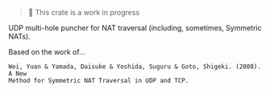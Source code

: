 > :construction: This crate is a work in progress

UDP multi-hole puncher for NAT traversal (including, sometimes, Symmetric NATs). 

Based on the work of...

    Wei, Yuan & Yamada, Daisuke & Yoshida, Suguru & Goto, Shigeki. (2008). A New
    Method for Symmetric NAT Traversal in UDP and TCP.

